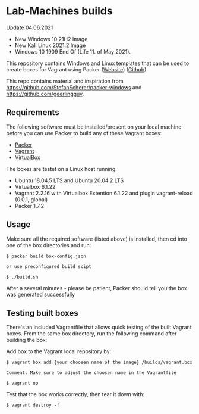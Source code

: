 # Lab-Machines builds

Update 04.06.2021
- New Windows 10 21H2 Image
- New Kali Linux 2021.2 Image
- Windows 10 1909 End Of (Life 11. of May 2021).

This repository contains Windows and Linux templates that can be used to create boxes for
Vagrant using Packer ([Website](https://www.packer.io))
([Github](https://github.com/Stian-Kristoffersen/Lab-Machines)).

This repo contains material and inspiration from https://github.com/StefanScherer/packer-windows and https://github.com/geerlingguy.

## Requirements

The following software must be installed/present on your local machine before you can use Packer to build any of these Vagrant boxes:

  - [Packer](http://www.packer.io/)
  - [Vagrant](http://vagrantup.com/)
  - [VirtualBox](https://www.virtualbox.org/)

  The boxes are testet on a Linux host running:
  - Ubuntu 18.04.5 LTS and Ubuntu 20.04.2 LTS
  - Virtualbox 6.1.22
  - Vagrant 2.2.16 with Virtualbox Extention 6.1.22 and plugin vagrant-reload (0.0.1, global)
  - Packer 1.7.2

## Usage

Make sure all the required software (listed above) is installed, then cd into one of the box directories and run:

    $ packer build box-config.json

    or use preconfigured build scipt 

    $ ./build.sh

After a several minutes - please be patient, Packer should tell you the box was generated successfully

## Testing built boxes

There's an included Vagrantfile that allows quick testing of the built Vagrant boxes. From the same box directory, run the following command after building the box:

Add box to the Vagrant local repository by:
    
    $ vagrant box add {your choosen name of the image} /builds/vagrant.box

    Comment: Make sure to adjust the choosen name in the Vagrantfile

    $ vagrant up

Test that the box works correctly, then tear it down with:

    $ vagrant destroy -f



